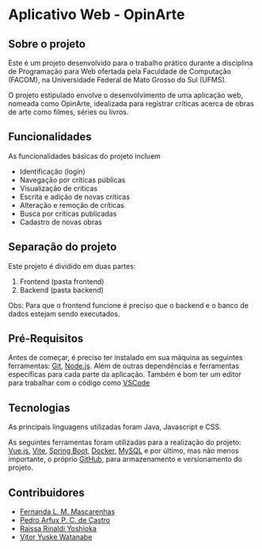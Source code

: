 # Aplicativo Web - OpinArte

## Sobre o projeto

Este é um projeto desenvolvido para o trabalho prático durante a disciplina de Programação para Web ofertada pela Faculdade de Computação (FACOM), na Universidade Federal de Mato Grosso do Sul (UFMS).

O projeto estipulado envolve o desenvolvimento de uma aplicação web, nomeada como OpinArte, idealizada para registrar críticas acerca de obras de arte como filmes, séries ou livros.

## Funcionalidades

As funcionalidades básicas do projeto incluem

* Identificação (login)
* Navegação por críticas públicas
* Visualização de críticas
* Escrita e adição de novas críticas
* Alteração e remoção de críticas
* Busca por críticas publicadas
* Cadastro de novas obras

## Separação do projeto

Este projeto é dividido em duas partes:

1. Frontend (pasta frontend)
2. Backend (pasta backend)

Obs: Para que o frontend funcione é preciso que o backend e o banco de dados estejam sendo executados.

## Pré-Requisitos

Antes de começar, é preciso ter instalado em sua máquina as seguintes ferramentas: [Git](https://git-scm.com/), [Node.js](https://nodejs.org/). Além de outras dependências e ferramentas específicas para cada parte da aplicação. Também é bom ter um editor para trabalhar com o código como [VSCode](https://code.visualstudio.com/)

## Tecnologias

As principais linguagens utilizadas foram Java, Javascript e CSS.

As seguintes ferramentas foram utilizadas para a realização do projeto: [Vue.js](https://vuejs.org/), [Vite](https://vitejs.dev/), [Spring Boot](https://spring.io/), [Docker](https://www.docker.com/), [MySQL](https://www.mysql.com/) e por último, mas não menos importante, o próprio [GitHub](https://github.com/), para armazenamento e versionamento do projeto.

## Contribuidores

* [Fernanda L. M. Mascarenhas](https://github.com/FernandaMascarenhas)
* [Pedro Arfux P. C. de Castro](https://github.com/SafeMantella)
* [Raissa Rinaldi Yoshioka](https://github.com/Raissa-Yoshioka)
* [Vitor Yuske Watanabe](https://github.com/TuskiNinjaa)

